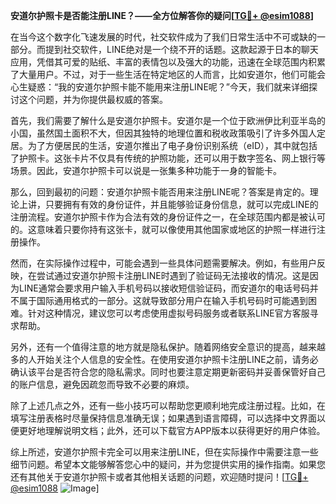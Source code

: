**安道尔护照卡是否能注册LINE？——全方位解答你的疑问[[TG💪+ @esim1088](https://t.me/s/esim1088)]**

在当今这个数字化飞速发展的时代，社交软件成为了我们日常生活中不可或缺的一部分。而提到社交软件，LINE绝对是一个绕不开的话题。这款起源于日本的聊天应用，凭借其可爱的贴纸、丰富的表情包以及强大的功能，迅速在全球范围内积累了大量用户。不过，对于一些生活在特定地区的人而言，比如安道尔，他们可能会心生疑惑：“我的安道尔护照卡能不能用来注册LINE呢？”今天，我们就来详细探讨这个问题，并为你提供最权威的答案。

首先，我们需要了解什么是安道尔护照卡。安道尔是一个位于欧洲伊比利亚半岛的小国，虽然国土面积不大，但因其独特的地理位置和税收政策吸引了许多外国人定居。为了方便居民的生活，安道尔推出了电子身份识别系统（eID），其中就包括了护照卡。这张卡片不仅具有传统的护照功能，还可以用于数字签名、网上银行等场景。因此，安道尔护照卡可以说是一张集多种功能于一身的智能卡。

那么，回到最初的问题：安道尔护照卡能否用来注册LINE呢？答案是肯定的。理论上讲，只要拥有有效的身份证件，并且能够验证身份信息，就可以完成LINE的注册流程。安道尔护照卡作为合法有效的身份证件之一，在全球范围内都是被认可的。这意味着只要你持有这张卡，就可以像使用其他国家或地区的护照一样进行注册操作。

然而，在实际操作过程中，可能会遇到一些具体问题需要解决。例如，有些用户反映，在尝试通过安道尔护照卡注册LINE时遇到了验证码无法接收的情况。这是因为LINE通常会要求用户输入手机号码以接收短信验证码，而安道尔的电话号码并不属于国际通用格式的一部分。这就导致部分用户在输入手机号码时可能遇到困难。针对这种情况，建议您可以考虑使用虚拟号码服务或者联系LINE官方客服寻求帮助。

另外，还有一个值得注意的地方就是隐私保护。随着网络安全意识的提高，越来越多的人开始关注个人信息的安全性。在使用安道尔护照卡注册LINE之前，请务必确认该平台是否符合您的隐私需求。同时也要注意定期更新密码并妥善保管好自己的账户信息，避免因疏忽而导致不必要的麻烦。

除了上述几点之外，还有一些小技巧可以帮助您更顺利地完成注册过程。比如，在填写注册表格时尽量保持信息准确无误；如果遇到语言障碍，可以选择中文界面以便更好地理解说明文档；此外，还可以下载官方APP版本以获得更好的用户体验。

综上所述，安道尔护照卡完全可以用来注册LINE，但在实际操作中需要注意一些细节问题。希望本文能够解答您心中的疑问，并为您提供实用的操作指南。如果您还有其他关于安道尔护照卡或者其他相关话题的问题，欢迎随时提问！[[TG💪+ @esim1088](https://t.me/s/esim1088) ![Image](https://i.postimg.cc/4NQfJmqS/Snipaste-2025-05-13-00-14-12.png)]